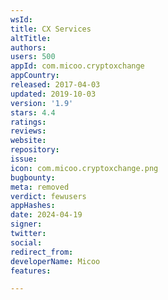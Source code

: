 ```yaml
---
wsId: 
title: CX Services
altTitle: 
authors: 
users: 500
appId: com.micoo.cryptoxchange
appCountry: 
released: 2017-04-03
updated: 2019-10-03
version: '1.9'
stars: 4.4
ratings: 
reviews: 
website: 
repository: 
issue: 
icon: com.micoo.cryptoxchange.png
bugbounty: 
meta: removed
verdict: fewusers
appHashes: 
date: 2024-04-19
signer: 
twitter: 
social: 
redirect_from: 
developerName: Micoo
features: 

---
```


